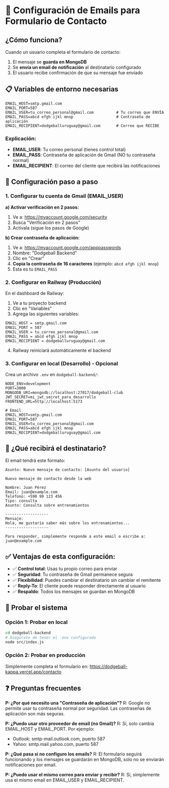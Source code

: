 # 📧 Configuración de Emails para Formulario de Contacto

## ¿Cómo funciona?

Cuando un usuario completa el formulario de contacto:
1. El mensaje se **guarda en MongoDB**
2. Se **envía un email de notificación** al destinatario configurado
3. El usuario recibe confirmación de que su mensaje fue enviado

## 📋 Variables de entorno necesarias

```env
EMAIL_HOST=smtp.gmail.com
EMAIL_PORT=587
EMAIL_USER=tu_correo_personal@gmail.com          # Tu correo que ENVÍA
EMAIL_PASS=abcd efgh ijkl mnop                   # Contraseña de aplicación
EMAIL_RECIPIENT=dodgeballuruguay@gmail.com       # Correo que RECIBE
```

### Explicación:
- **EMAIL_USER**: Tu correo personal (tienes control total)
- **EMAIL_PASS**: Contraseña de aplicación de Gmail (NO tu contraseña normal)
- **EMAIL_RECIPIENT**: El correo del cliente que recibirá las notificaciones

## 🔧 Configuración paso a paso

### 1. Configurar tu cuenta de Gmail (EMAIL_USER)

**a) Activar verificación en 2 pasos:**
1. Ve a: https://myaccount.google.com/security
2. Busca "Verificación en 2 pasos"
3. Actívala (sigue los pasos de Google)

**b) Crear contraseña de aplicación:**
1. Ve a: https://myaccount.google.com/apppasswords
2. Nombre: "Dodgeball Backend"
3. Clic en "Crear"
4. **Copia la contraseña de 16 caracteres** (ejemplo: `abcd efgh ijkl mnop`)
5. Esta es tu `EMAIL_PASS`

### 2. Configurar en Railway (Producción)

En el dashboard de Railway:
1. Ve a tu proyecto backend
2. Clic en "Variables"
3. Agrega las siguientes variables:

```
EMAIL_HOST = smtp.gmail.com
EMAIL_PORT = 587
EMAIL_USER = tu_correo_personal@gmail.com
EMAIL_PASS = abcd efgh ijkl mnop
EMAIL_RECIPIENT = dodgeballuruguay@gmail.com
```

4. Railway reiniciará automáticamente el backend

### 3. Configurar en local (Desarrollo) - Opcional

Crea un archivo `.env` en `dodgeball-backend/`:

```env
NODE_ENV=development
PORT=3000
MONGODB_URI=mongodb://localhost:27017/dodgeball-club
JWT_SECRET=mi_jwt_secret_para_desarrollo
FRONTEND_URL=http://localhost:5173

# Email
EMAIL_HOST=smtp.gmail.com
EMAIL_PORT=587
EMAIL_USER=tu_correo_personal@gmail.com
EMAIL_PASS=abcd efgh ijkl mnop
EMAIL_RECIPIENT=dodgeballuruguay@gmail.com
```

## 📨 ¿Qué recibirá el destinatario?

El email tendrá este formato:

```
Asunto: Nuevo mensaje de contacto: [Asunto del usuario]

Nuevo mensaje de contacto desde la web

Nombre: Juan Pérez
Email: juan@example.com
Teléfono: +598 99 123 456
Tipo: consulta
Asunto: Consulta sobre entrenamientos

-------------------
Mensaje:
Hola, me gustaría saber más sobre los entrenamientos...
-------------------

Para responder, simplemente responde a este email o escribe a: juan@example.com
```

## ✅ Ventajas de esta configuración:

- ✅ **Control total**: Usas tu propio correo para enviar
- ✅ **Seguridad**: Tu contraseña de Gmail permanece segura
- ✅ **Flexibilidad**: Puedes cambiar el destinatario sin cambiar el remitente
- ✅ **Reply-To**: El cliente puede responder directamente al usuario
- ✅ **Respaldo**: Todos los mensajes se guardan en MongoDB

## 🧪 Probar el sistema

### Opción 1: Probar en local
```bash
cd dodgeball-backend
# Asegúrate de tener el .env configurado
node src/index.js
```

### Opción 2: Probar en producción
Simplemente completa el formulario en:
https://dodgeball-kappa.vercel.app/contacto

## ❓ Preguntas frecuentes

**P: ¿Por qué necesito una "Contraseña de aplicación"?**
R: Google no permite usar tu contraseña normal por seguridad. Las contraseñas de aplicación son más seguras.

**P: ¿Puedo usar otro proveedor de email (no Gmail)?**
R: Sí, solo cambia EMAIL_HOST y EMAIL_PORT. Por ejemplo:
- Outlook: smtp-mail.outlook.com, puerto 587
- Yahoo: smtp.mail.yahoo.com, puerto 587

**P: ¿Qué pasa si no configuro los emails?**
R: El formulario seguirá funcionando y los mensajes se guardarán en MongoDB, solo no se enviarán notificaciones por email.

**P: ¿Puedo usar el mismo correo para enviar y recibir?**
R: Sí, simplemente usa el mismo email en EMAIL_USER y EMAIL_RECIPIENT.

